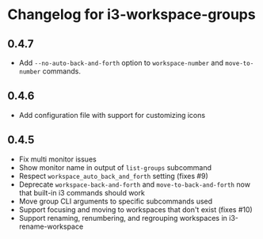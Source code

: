 # Changelog for i3-workspace-groups

## 0.4.7

- Add `--no-auto-back-and-forth` option to `workspace-number` and `move-to-number` commands.

## 0.4.6

- Add configuration file with support for customizing icons

## 0.4.5

- Fix multi monitor issues
- Show monitor name in output of `list-groups` subcommand
- Respect `workspace_auto_back_and_forth` setting (fixes #9)
- Deprecate `workspace-back-and-forth` and `move-to-back-and-forth` now that
  built-in i3 commands should work
- Move group CLI arguments to specific subcommands used
- Support focusing and moving to workspaces that don't exist (fixes #10)
- Support renaming, renumbering, and regrouping workspaces in i3-rename-workspace
